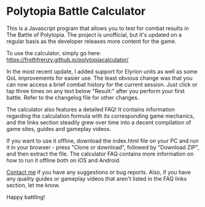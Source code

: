 # Polytopia Battle Calculator

This is a Javascript program that allows you to test for combat results in The Battle of Polytopia. The project is unofficial, but it's updated on a regular basis as the developer releases more content for the game.

To use the calculator, simply go here: https://frothfrenzy.github.io/polytopiacalculator/

In the most recent update, I added support for Elyrion units as well as some QoL improvements for easier use. The least obvious change was that you can now access a brief combat history for the current session. Just click or tap three times on any text below "Result:" after you perform your first battle. Refer to the changelog file for other changes.

The calculator also features a detailed FAQ! It contains information regarding the calculation formula with its corresponding game mechanics, and the links section steadily grew over time into a decent compilation of game sites, guides and gameplay videos.

If you want to use it offline, download the index.html file on your PC and run it in your browser - press "Clone or download", followed by "Download ZIP", and then extract the file. The calculator FAQ contains more information on how to run it offline both on iOS and Android.

[Contact me](mailto:frothdiscord@gmail.com) if you have any suggestions or bug reports. Also, if you have any quality guides or gameplay videos that aren't listed in the FAQ links section, let me know.

Happy battling!
